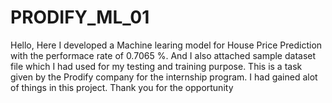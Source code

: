 # PRODIFY_ML_01
Hello, Here I developed a Machine learing model for House Price Prediction with the performace rate of 0.7065 %. And I also attached sample dataset file which I had used for my testing and training purpose. 
This is a task given by the Prodify company  for the internship program. I had gained alot of things in this project.
Thank you for the opportunity
